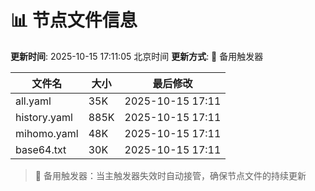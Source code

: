 # 📊 节点文件信息

**更新时间**: 2025-10-15 17:11:05 北京时间
**更新方式**: 🔄 备用触发器

| 文件名 | 大小 | 最后修改 |
|--------|------|----------|
| all.yaml | 35K | 2025-10-15 17:11 |
| history.yaml | 885K | 2025-10-15 17:11 |
| mihomo.yaml | 48K | 2025-10-15 17:11 |
| base64.txt | 30K | 2025-10-15 17:11 |

> 🔄 备用触发器：当主触发器失效时自动接管，确保节点文件的持续更新
